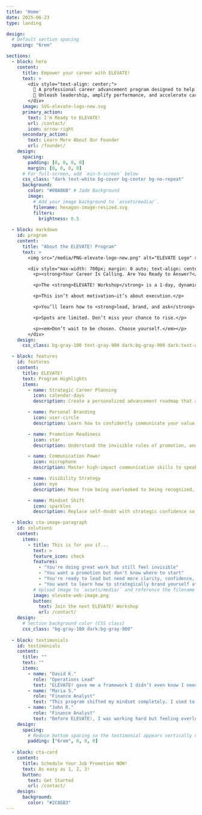 ```yaml
---
title: 'Home'
date: 2025-06-23
type: landing

design:
  # Default section spacing
  spacing: "6rem"

sections:
  - block: hero
    content:
      title: Empower your career with ELEVATE!
      text: >
        <div style="text-align: center;">
          🌟 A professional career advancement program designed to help you rise 🌟<br>
          💼 Unleash leadership, amplify performance, and accelerate career growth 💼
        </div>
      image: SVG-elevate-logo-new.svg
      primary_action:
        text: I'm Ready to ELEVATE!
        url: /contact/
        icon: arrow-right
      secondary_action:
        text: Learn More About Our Founder
        url: /founder/
    design:
      spacing:
        padding: [0, 0, 0, 0]
        margin: [0, 0, 0, 0]
      # For full-screen, add `min-h-screen` below
      css_class: "dark text-white bg-cover bg-center bg-no-repeat"
      background:
        color: "#00A86B" # Jade Background
        image:
          # Add your image background to `assets/media/`.
          filename: hexagon-image-resized.svg
          filters:
            brightness: 0.5
 
  - block: markdown
    id: program
    content:
      title: "About the ELEVATE! Program"
      text: >
        <img src="/media/PNG-elevate-logo-new.png" alt="ELEVATE Logo" style="max-height: 120px; display: block; margin: 0 auto 1.5rem auto;">

        <div style="max-width: 700px; margin: 0 auto; text-align: center; font-size: 1.125rem; line-height: 1.6;">
          <p><strong>Your Career Is Calling. Are You Ready to Answer?</strong></p>

          <p>The <strong>ELEVATE! Workshop</strong> is a 1-day, dynamic, and interactive experience designed for high-potential professionals who are ready to take control of their career trajectory.</p>

          <p>This isn’t about motivation—it’s about execution.</p>

          <p>You’ll learn how to <strong>lead, brand, and ask</strong> your way into your next promotion, with a focus on strategic presence, visibility, and professional clarity.</p>

          <p>Spots are limited. Don’t miss your chance to rise.</p>

          <p><em>Don’t wait to be chosen. Choose yourself.</em></p>
        </div>
    design:
      css_class: bg-gray-100 text-gray-900 dark:bg-gray-900 dark:text-white

  - block: features
    id: features
    content:
      title: ELEVATE!
      text: Program Highlights
      items:
        - name: Strategic Career Planning
          icon: calendar-days
          description: Create a personalized advancement roadmap that aligns your current role with your long-term vision.

        - name: Personal Branding
          icon: user-circle
          description: Learn how to confidently communicate your value, stand out in your industry, and attract the right opportunities.

        - name: Promotion Readiness
          icon: star
          description: Understand the invisible rules of promotion, and develop the presence, clarity, and language to get to the next level.

        - name: Communication Power
          icon: microphone
          description: Master high-impact communication skills to speak with authority and authenticity—whether in meetings, reviews, or interviews.

        - name: Visibility Strategy
          icon: eye
          description: Move from being overlooked to being recognized, with practical tactics to increase your influence and executive exposure.

        - name: Mindset Shift
          icon: sparkles
          description: Replace self-doubt with strategic confidence so you stop waiting to be chosen and start choosing yourself.

  - block: cta-image-paragraph
    id: solutions
    content:
      items:
        - title: This is for you if...
          text: >
          feature_icon: check
          features:
            - "You're doing great work but still feel invisible"
            - "You want a promotion but don't know where to start"
            - "You're ready to lead but need more clarity, confidence, and credibility"
            - "You want to learn how to strategically brand yourself at work"
          # Upload image to `assets/media/` and reference the filename here
          image: elevate-web-image.png
          button:
            text: Join the next ELEVATE! Workshop
            url: /contact/
    design:
      # Section background color (CSS class)
      css_class: "bg-gray-100 dark:bg-gray-900"
  
  - block: testimonials
    id: testimonials
    content:
      title: ""
      text: ""
      items:
        - name: "David K."
          role: "Operations Lead"
          text: "ELEVATE! gave me a framework I didn’t even know I needed. It connected the dots between how I show up, what I’m known for, and what I want next. I’m no longer just doing my job—I’m building my brand."
        - name: "Maria S."
          role: "Finance Analyst"
          text: "This program shifted my mindset completely. I used to wait for someone to ‘notice’ me. Now, I know how to position myself, speak up, and own my growth. It’s honestly the best investment I’ve made in my career."
        - name: "John R."
          role: "Finance Analyst"
          text: "Before ELEVATE!, I was working hard but feeling overlooked. Victory helped me realize I wasn’t invisible—I just wasn’t visible in the right ways. I finally know how to talk about my value without feeling like I’m bragging. Two months after the program, I got promoted."
    design:
      spacing:
        # Reduce bottom spacing so the testimonial appears vertically centered between sections
        padding: ["6rem", 0, 0, 0]
 
  - block: cta-card
    content:
      title: Schedule Your Job Promotion NOW!
      text: As easy as 1, 2, 3!
      button:
        text: Get Started
        url: /contact/
    design:
      background:
        color: "#2C8EB3"
---
```

